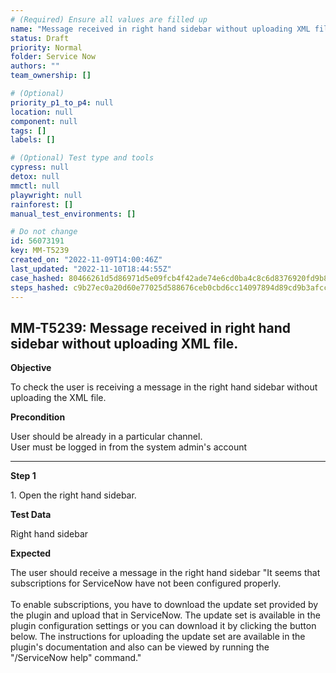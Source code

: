 ```yaml
---
# (Required) Ensure all values are filled up
name: "Message received in right hand sidebar without uploading XML file."
status: Draft
priority: Normal
folder: Service Now
authors: ""
team_ownership: []

# (Optional)
priority_p1_to_p4: null
location: null
component: null
tags: []
labels: []

# (Optional) Test type and tools
cypress: null
detox: null
mmctl: null
playwright: null
rainforest: []
manual_test_environments: []

# Do not change
id: 56073191
key: MM-T5239
created_on: "2022-11-09T14:00:46Z"
last_updated: "2022-11-10T18:44:55Z"
case_hashed: 80466261d5d86971d5e09fcb4f42ade74e6cd0ba4c8c6d8376920fd9b89d7a27f320bdd6b5c09a06f9ceea37bf210417
steps_hashed: c9b27ec0a20d60e77025d588676ceb0cbd6cc14097894d89cd9b3afcc776b6c93e5a294b3d28e2aefc1070ba4110f6a7
---
```


<!-- (Auto-generated) Based on frontmatter's "key" and "name" -->

## MM-T5239: Message received in right hand sidebar without uploading XML file.

**Objective**

To check the user is receiving a message in the right hand sidebar without uploading the XML file.

**Precondition**

User should be already in a particular channel.\
User must be logged in from the system admin's account

---

**Step 1**

1\. Open the right hand sidebar.

**Test Data**

Right hand sidebar

**Expected**

The user should receive a message in the right hand sidebar "It seems that subscriptions for ServiceNow have not been configured properly.\
\
To enable subscriptions, you have to download the update set provided by the plugin and upload that in ServiceNow. The update set is available in the plugin configuration settings or you can download it by clicking the button below. The instructions for uploading the update set are available in the plugin's documentation and also can be viewed by running the "/ServiceNow help" command."
